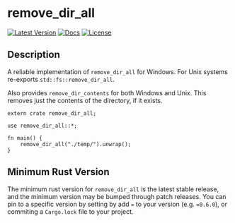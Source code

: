 # remove_dir_all

[![Latest Version](https://img.shields.io/crates/v/remove_dir_all.svg)](https://crates.io/crates/remove_dir_all)
[![Docs](https://docs.rs/remove_dir_all/badge.svg)](https://docs.rs/remove_dir_all)
[![License](https://img.shields.io/crates/l/remove_dir_all.svg)](https://github.com/XAMPPRocky/remove_dir_all)

## Description

A reliable implementation of `remove_dir_all` for Windows. For Unix systems
re-exports `std::fs::remove_dir_all`.

Also provides `remove_dir_contents` for both Windows and Unix.  This
removes just the contents of the directory, if it exists.

```rust,no_run
extern crate remove_dir_all;

use remove_dir_all::*;

fn main() {
    remove_dir_all("./temp/").unwrap();
}
```

## Minimum Rust Version
The minimum rust version for `remove_dir_all` is the latest stable release, and the minimum version may be bumped through patch releases. You can pin to a specific version by setting by add `=` to your version (e.g. `=0.6.0`), or commiting a `Cargo.lock` file to your project.
